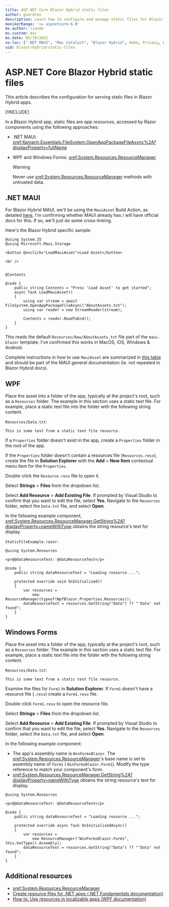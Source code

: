 ```yaml
---
title: ASP.NET Core Blazor Hybrid static files
author: guardrex
description: Learn how to configure and manage static files for Blazor Hybrid apps.
monikerRange: '>= aspnetcore-6.0'
ms.author: riande
ms.custom: mvc
ms.date: 05/18/2022
no-loc: [".NET MAUI", "Mac Catalyst", "Blazor Hybrid", Home, Privacy, Kestrel, appsettings.json, "ASP.NET Core Identity", cookie, Cookie, Blazor, "Blazor Server", "Blazor WebAssembly", "Identity", "Let's Encrypt", Razor, SignalR]
uid: blazor/hybrid/static-files
---
```

# ASP.NET Core Blazor Hybrid static files

This article describes the configuration for serving static files in Blazor Hybrid apps.

[!INCLUDE[](~/blazor/includes/blazor-hybrid-preview-notice.md)]

In a Blazor Hybrid app, static files are *app resources*, accessed by Razor components using the following approaches:

* .NET MAUI: <xref:Xamarin.Essentials.FileSystem.OpenAppPackageFileAsync%2A?displayProperty=fullName> 
* WPF and Windows Forms: <xref:System.Resources.ResourceManager>

  > [!WARNING]
  > Never use <xref:System.Resources.ResourceManager> methods with untrusted data.

## .NET MAUI

For Blazor Hybrid MAUI, we'll be using the `MauiAsset` Build Action, as detailed [here](https://github.com/dotnet/maui/pull/4367), I'm confirming whether MAUI already has / will have official docs for this. If so, we'll just do some cross-linking. 

Here's the Blazor Hybrid specific sample:

```razor
@using System.IO
@using Microsoft.Maui.Storage

<button @onclick="LoadMauiAsset">Load Asset</button>

<br />


@Contents

@code {
    public string Contents = "Press 'Load Asset' to get started";
    async Task LoadMauiAsset()
    {
        using var stream = await FileSystem.OpenAppPackageFileAsync("AboutAssets.txt");
        using var reader = new StreamReader(stream);

        Contents = reader.ReadToEnd();
    }
}
```

This reads the default `Resources/Raw/AboutAssets.txt` file part of the `maui-blazor` template. I've confirmed this works in MacOS, iOS, Windows & Android.

Complete instructions in how to use `MauiAsset` are summarized in [this table](https://github.com/dotnet/maui/pull/4367#issue-1116915145) and should be part of the MAUI general documentation (ie. not repeated in Blazor Hybrid docs). 

## WPF

Place the asset into a folder of the app, typically at the project's root, such as a `Resources` folder. The example in this section uses a static text file. For example, place a static text file into the folder with the following string content.

`Resources/Data.txt`:

```text
This is some text from a static text file resource.
```

If a `Properties` folder doesn't exist in the app, create a `Properties` folder in the root of the app.

If the `Properties` folder doesn't contain a resources file (`Resources.resx`), create the file in **Solution Explorer** with the **Add** > **New Item** contextual menu item for the `Properties`.

Double-click the `Resource.resx` file to open it.

Select **Strings** > **Files** from the dropdown list.

Select **Add Resource** > **Add Existing File**. If prompted by Visual Studio to confirm that you want to edit the file, select **Yes**. Navigate to the `Resources` folder, select the `Data.txt` file, and select **Open**.

In the following example component, <xref:System.Resources.ResourceManager.GetString%2A?displayProperty=nameWithType> obtains the string resource's text for display.

`StaticFileExample.razor`:

```razor
@using System.Resources

<p>@@dataResourceText: @dataResourceText</p>

@code {
    public string dataResourceText = "Loading resource ...";

    protected override void OnInitialized()
    {   
        var resources = 
            new ResourceManager(typeof(WpfBlazor.Properties.Resources));
        dataResourceText = resources.GetString("Data") ?? "'Data' not found";
    }
}
```

## Windows Forms

Place the asset into a folder of the app, typically at the project's root, such as a `Resources` folder. The example in this section uses a static text file. For example, place a static text file into the folder with the following string content.

`Resources/Data.txt`:

```text
This is some text from a static text file resource.
```

Examine the files for `Form1` in **Solution Explorer**. If `Form1` doesn't have a resource file (`.resx`) create a `Form1.resx` file.

Double-click `Form1.resx` to open the resource file.

Select **Strings** > **Files** from the dropdown list.

Select **Add Resource** > **Add Existing File**. If prompted by Visual Studio to confirm that you want to edit the file, select **Yes**. Navigate to the `Resources` folder, select the `Data.txt` file, and select **Open**.

In the following example component:

* The app's assembly name is `WinFormsBlazor`. The <xref:System.Resources.ResourceManager>'s base name is set to assembly name of `Form1` ( `WinFormsBlazor.Form1`). Modify the type reference to match your component's form.
* <xref:System.Resources.ResourceManager.GetString%2A?displayProperty=nameWithType> obtains the string resource's text for display.

```razor
@using System.Resources

<p>@@dataResourceText: @dataResourceText</p>

@code {
    public string dataResourceText = "Loading resource ...";

    protected override async Task OnInitializedAsync()
    {   
        var resources = 
            new ResourceManager("WinFormsBlazor.Form1", this.GetType().Assembly);
        dataResourceText = resources.GetString("Data") ?? "'Data' not found";
    }
}
```

## Additional resources

* <xref:System.Resources.ResourceManager>
* [Create resource files for .NET apps (.NET Fundamentals documentation)](/dotnet/core/extensions/create-resource-files)
* [How to: Use resources in localizable apps (WPF documentation)](/dotnet/desktop/wpf/advanced/how-to-use-resources-in-localizable-applications)
